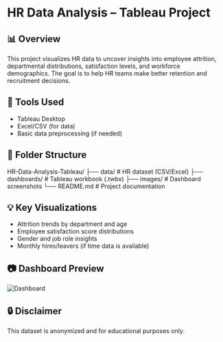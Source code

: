 # HR Data Analysis – Tableau Project

## 📊 Overview

This project visualizes HR data to uncover insights into employee attrition, departmental distributions, satisfaction levels, and workforce demographics. The goal is to help HR teams make better retention and recruitment decisions.

## 🧰 Tools Used
- Tableau Desktop
- Excel/CSV (for data)
- Basic data preprocessing (if needed)

## 📁 Folder Structure

HR-Data-Analysis-Tableau/
├── data/ # HR dataset (CSV/Excel)
├── dashboards/ # Tableau workbook (.twbx)
├── images/ # Dashboard screenshots
└── README.md # Project documentation

## 💡 Key Visualizations
- Attrition trends by department and age
- Employee satisfaction score distributions
- Gender and job role insights
- Monthly hires/leavers (if time data is available)

## 📷 Dashboard Preview

![Dashboard](images/hr_dashboard_sample.png)

## 🔒 Disclaimer
This dataset is anonymized and for educational purposes only.
